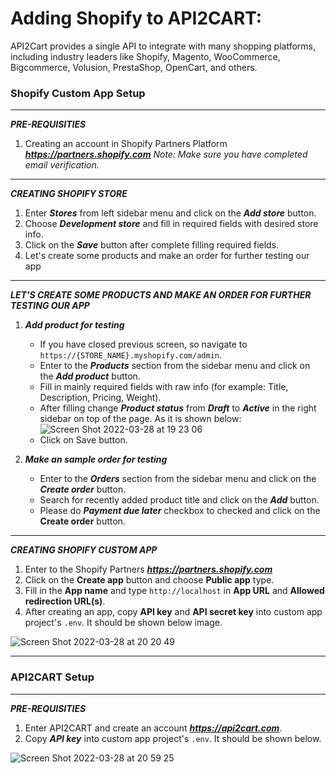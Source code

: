 # Adding Shopify to API2CART:
API2Cart provides a single API to integrate with many shopping platforms, including industry leaders like Shopify, Magento, WooCommerce, Bigcommerce, Volusion, PrestaShop, OpenCart, and others.

### Shopify Custom App Setup

***

***PRE-REQUISITIES***  
1. Creating an account in Shopify Partners Platform  ***https://partners.shopify.com***
    *Note: Make sure you have completed email verification.*
    
***

***CREATING SHOPIFY STORE***

1. Enter ***Stores*** from left sidebar menu and click on the ***Add store*** button.
2. Choose ***Development store*** and fill in required fields with desired store info.
3. Click on the ***Save*** button after complete filling required fields.
4. Let's create some products and make an order for further testing our app

***
    
***LET'S CREATE SOME PRODUCTS AND MAKE AN ORDER FOR FURTHER TESTING OUR APP***


   1. ***Add product for testing***
      - If you have closed previous screen, so navigate to `https://{STORE_NAME}.myshopify.com/admin`.
      - Enter to the ***Products*** section from the sidebar menu and click on the ***Add product*** button.
      - Fill in mainly required fields with raw info (for example: Title, Description, Pricing, Weight).
      - After filling change ***Product status*** from ***Draft*** to ***Active*** in the right sidebar on top of the page. As it is shown below:
      ![Screen Shot 2022-03-28 at 19 23 06](https://user-images.githubusercontent.com/39469199/160438562-88f4661c-f399-4024-b53d-e38192888a65.png)
      - Click on Save button.

   2. ***Make an sample order for testing***
      - Enter to the ***Orders*** section from the sidebar menu and click on the ***Create order*** button.
      - Search for recently added product title and click on the ***Add*** button.
      - Please do ***Payment due later*** checkbox to checked and click on the **Create order** button.

***

***CREATING SHOPIFY CUSTOM APP***
1. Enter to the Shopify Partners ***https://partners.shopify.com***
2. Click on the **Create app** button and choose **Public app** type.
3. Fill in the **App name** and type `http://localhost` in **App URL** and **Allowed redirection URL(s)**.
4. After creating an app, copy **API key** and **API secret key** into custom app project's `.env`. It should be shown below image.

![Screen Shot 2022-03-28 at 20 20 49](https://user-images.githubusercontent.com/39469199/160438262-540c2ace-84e5-4859-aba9-81632616b359.png)

***

### API2CART Setup

***

***PRE-REQUISITIES***
1. Enter API2CART and create an account ***https://api2cart.com***.
2. Copy ***API key*** into custom app project's `.env`. It should be shown below.

![Screen Shot 2022-03-28 at 20 59 25](https://user-images.githubusercontent.com/39469199/160439223-307c120f-4ee6-438c-86f3-6b2d3125d72c.png)

    
